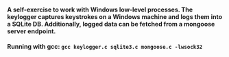 #### A self-exercise to work with Windows low-level processes. The keylogger captures keystrokes on a Windows machine and logs them into a SQLite DB. Additionally, logged data can be fetched from a mongoose server endpoint.
#### Running with gcc: `gcc keylogger.c sqlite3.c mongoose.c -lwsock32`
